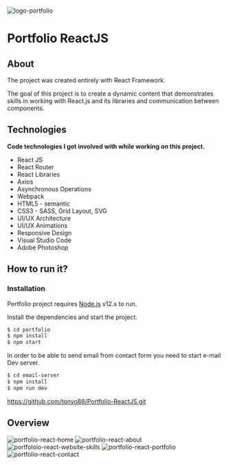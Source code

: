 ![logo-portfolio](https://user-images.githubusercontent.com/45981967/80264408-ea9ac400-8648-11ea-85be-1a8758810e29.png)

Portfolio ReactJS
===

About
---
The project was created entirely with React Framework.

The goal of this project is to create a dynamic content that demonstrates skills in working with React.js and its libraries and communication between components. 

Technologies
---
**Code technologies I got involved with while working on this project.**
* React JS
* React Router
* React Libraries
* Axios
* Asynchronous Operations
* Webpack
* HTML5 - semantic
* CSS3 - SASS, Grid Layout, SVG
* UI/UX Architecture
* UI/UX Animations
* Responsive Design
* Visual Studio Code
* Adobe Photoshop

How to run it?
---
### Installation

Portfolio project requires [Node.js](https://nodejs.org/) v12.x to run.

Install the dependencies and start the project.

```sh
$ cd portfolio
$ npm install
$ npm start
```

In order to be able to send email from contact form you need to start e-mail Dev server.

```sh
$ cd email-server
$ npm install
$ npm run dev
```
https://github.com/tonyo88/Portfolio-ReactJS.git

Overview
---
![portfolio-react-home](https://user-images.githubusercontent.com/45981967/80548113-ee8f5480-896e-11ea-9924-8e8bee9f7a1a.png)
![portfolio-react-about](https://user-images.githubusercontent.com/45981967/80310688-e4affa80-8790-11ea-97f5-b83c6e2c844e.png)
![portfoloio-react-website-skills](https://user-images.githubusercontent.com/45981967/80310694-ebd70880-8790-11ea-9773-636dab78fd5f.png)
![portfolio-react-portfolio](https://user-images.githubusercontent.com/45981967/80310700-f0032600-8790-11ea-8969-44390e9a9a51.png)
![portfolio-react-contact](https://user-images.githubusercontent.com/45981967/80310705-f5607080-8790-11ea-9031-a92af7ad1b7b.png)
